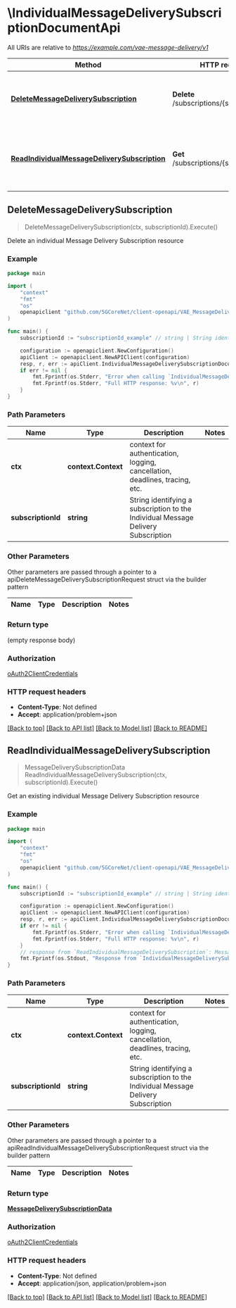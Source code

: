 # \IndividualMessageDeliverySubscriptionDocumentApi

All URIs are relative to *https://example.com/vae-message-delivery/v1*

Method | HTTP request | Description
------------- | ------------- | -------------
[**DeleteMessageDeliverySubscription**](IndividualMessageDeliverySubscriptionDocumentApi.md#DeleteMessageDeliverySubscription) | **Delete** /subscriptions/{subscriptionId} | Delete an individual Message Delivery Subscription resource
[**ReadIndividualMessageDeliverySubscription**](IndividualMessageDeliverySubscriptionDocumentApi.md#ReadIndividualMessageDeliverySubscription) | **Get** /subscriptions/{subscriptionId} | Get an existing individual Message Delivery Subscription resource



## DeleteMessageDeliverySubscription

> DeleteMessageDeliverySubscription(ctx, subscriptionId).Execute()

Delete an individual Message Delivery Subscription resource

### Example

```go
package main

import (
    "context"
    "fmt"
    "os"
    openapiclient "github.com/5GCoreNet/client-openapi/VAE_MessageDelivery"
)

func main() {
    subscriptionId := "subscriptionId_example" // string | String identifying a subscription to the Individual Message Delivery Subscription

    configuration := openapiclient.NewConfiguration()
    apiClient := openapiclient.NewAPIClient(configuration)
    resp, r, err := apiClient.IndividualMessageDeliverySubscriptionDocumentApi.DeleteMessageDeliverySubscription(context.Background(), subscriptionId).Execute()
    if err != nil {
        fmt.Fprintf(os.Stderr, "Error when calling `IndividualMessageDeliverySubscriptionDocumentApi.DeleteMessageDeliverySubscription``: %v\n", err)
        fmt.Fprintf(os.Stderr, "Full HTTP response: %v\n", r)
    }
}
```

### Path Parameters


Name | Type | Description  | Notes
------------- | ------------- | ------------- | -------------
**ctx** | **context.Context** | context for authentication, logging, cancellation, deadlines, tracing, etc.
**subscriptionId** | **string** | String identifying a subscription to the Individual Message Delivery Subscription | 

### Other Parameters

Other parameters are passed through a pointer to a apiDeleteMessageDeliverySubscriptionRequest struct via the builder pattern


Name | Type | Description  | Notes
------------- | ------------- | ------------- | -------------


### Return type

 (empty response body)

### Authorization

[oAuth2ClientCredentials](../README.md#oAuth2ClientCredentials)

### HTTP request headers

- **Content-Type**: Not defined
- **Accept**: application/problem+json

[[Back to top]](#) [[Back to API list]](../README.md#documentation-for-api-endpoints)
[[Back to Model list]](../README.md#documentation-for-models)
[[Back to README]](../README.md)


## ReadIndividualMessageDeliverySubscription

> MessageDeliverySubscriptionData ReadIndividualMessageDeliverySubscription(ctx, subscriptionId).Execute()

Get an existing individual Message Delivery Subscription resource

### Example

```go
package main

import (
    "context"
    "fmt"
    "os"
    openapiclient "github.com/5GCoreNet/client-openapi/VAE_MessageDelivery"
)

func main() {
    subscriptionId := "subscriptionId_example" // string | String identifying a subscription to the Individual Message Delivery Subscription

    configuration := openapiclient.NewConfiguration()
    apiClient := openapiclient.NewAPIClient(configuration)
    resp, r, err := apiClient.IndividualMessageDeliverySubscriptionDocumentApi.ReadIndividualMessageDeliverySubscription(context.Background(), subscriptionId).Execute()
    if err != nil {
        fmt.Fprintf(os.Stderr, "Error when calling `IndividualMessageDeliverySubscriptionDocumentApi.ReadIndividualMessageDeliverySubscription``: %v\n", err)
        fmt.Fprintf(os.Stderr, "Full HTTP response: %v\n", r)
    }
    // response from `ReadIndividualMessageDeliverySubscription`: MessageDeliverySubscriptionData
    fmt.Fprintf(os.Stdout, "Response from `IndividualMessageDeliverySubscriptionDocumentApi.ReadIndividualMessageDeliverySubscription`: %v\n", resp)
}
```

### Path Parameters


Name | Type | Description  | Notes
------------- | ------------- | ------------- | -------------
**ctx** | **context.Context** | context for authentication, logging, cancellation, deadlines, tracing, etc.
**subscriptionId** | **string** | String identifying a subscription to the Individual Message Delivery Subscription | 

### Other Parameters

Other parameters are passed through a pointer to a apiReadIndividualMessageDeliverySubscriptionRequest struct via the builder pattern


Name | Type | Description  | Notes
------------- | ------------- | ------------- | -------------


### Return type

[**MessageDeliverySubscriptionData**](MessageDeliverySubscriptionData.md)

### Authorization

[oAuth2ClientCredentials](../README.md#oAuth2ClientCredentials)

### HTTP request headers

- **Content-Type**: Not defined
- **Accept**: application/json, application/problem+json

[[Back to top]](#) [[Back to API list]](../README.md#documentation-for-api-endpoints)
[[Back to Model list]](../README.md#documentation-for-models)
[[Back to README]](../README.md)

